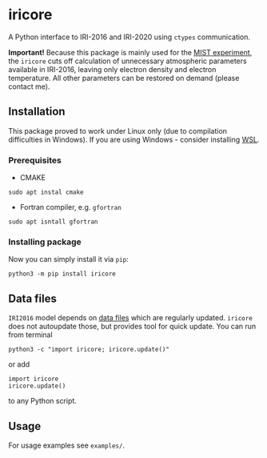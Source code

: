 # iricore
A Python interface to IRI-2016 and IRI-2020 using `ctypes` communication.

**Important!** Because this package is mainly used for the [MIST experiment](http://www.physics.mcgill.ca/mist/), 
the `iricore` cuts off calculation of unnecessary atmospheric parameters available in IRI-2016, leaving only electron density
and electron temperature. All other parameters can be restored on demand (please contact me).

## Installation

This package proved to work under Linux only (due to compilation difficulties in Windows). 
If you are using Windows - consider installing [WSL](https://docs.microsoft.com/en-us/windows/wsl/install).

### Prerequisites
- CMAKE
```
sudo apt instal cmake
```

- Fortran compiler, e.g. `gfortran`
```
sudo apt isntall gfortran
```

### Installing package
Now you can simply install it via `pip`:

```
python3 -m pip install iricore
```

## Data files
`IRI2016` model depends on [data files](http://irimodel.org/indices/) which are regularly updated.
`iricore` does not autoupdate those, but provides tool for quick update. You can run from terminal
```
python3 -c "import iricore; iricore.update()"
```

or add

```
import iricore
iricore.update()
```
to any Python script.

## Usage
For usage examples see `examples/`.